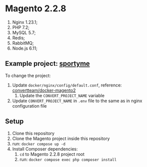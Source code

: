 # Magento 2.2.8

1. Nginx 1.23.1;
2. PHP 7.2;
3. MySQL 5.7;
4. Redis;
5. RabbitMQ;
6. Node.js 6.11;

## Example project: [sportyme](https://convert.atlassian.net/wiki/spaces/DEVOPS/pages/85301190/sportyme.dev.convert.no+demo.convert.no)
To change the project:
1. Update `docker/nginx/config/default.conf`, reference: [convertteam/docker-magento2](https://bitbucket.org/convertteam/docker-magento2/src/danil-composer/docker_data/sites-enabled/)
   1. Update the `CONVERT_PROJECT_NAME` variable
2. Update `CONVERT_PROJECT_NAME` in `.env` file to the same as in nginx configuration file

## Setup
1. Clone this repository
2. Clone the Magento project inside this repository
3. run: `docker compose up -d`
4. Install Composer dependencies:
   1. `cd` to Magento 2.2.8 project root
   2. run: `docker compose exec php composer install`